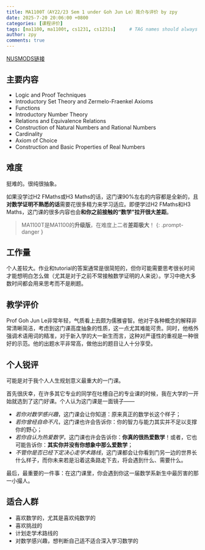 ```yaml
---
title: MA1100T（AY22/23 Sem 1 under Goh Jun Le）简介与评价 by zpy
date: 2025-7-20 20:06:00 +0800
categories: [课程评价]
tags: [ma1100, ma1100t, cs1231, cs1231s]     # TAG names should always be lowercase
author: zpy
comments: true
---
```

[NUSMODS链接](https://nusmods.com/courses/MA1100T/basic-discrete-mathematics-t)

## 主要内容

- Logic and Proof Techniques
- Introductory Set Theory and Zermelo-Fraenkel Axioms
- Functions
- Introductory Number Theory
- Relations and Equivalence Relations
- Construction of Natural Numbers and Rational Numbers
- Cardinality
- Axiom of Choice
- Construction and Basic Properties of Real Numbers

## 难度

挺难的。很纯很抽象。

如果没学过H2 FMaths或H3 Maths的话，这门课90%左右的内容都是全新的，且**对数学证明不熟悉的话**需要花很多精力来学习适应。即便学过H2 FMaths和H3 Maths，这门课的很多内容也会**和你之前接触的“数学”拉开很大差距**。

> MA1100T是MA1100的**升级版**，在难度上二者**差距极大**！
{: .prompt-danger }

## 工作量

个人差较大。作业和tutorial的答案通常是很简短的，但你可能需要思考很长时间才能想明白怎么做（尤其是对于之前不常接触数学证明的人来说）。学习中绝大多数时间都会用来思考而不是刷题。

## 教学评价

Prof Goh Jun Le非常年轻，气质看上去颇为儒雅睿智。他对于各种概念的解释非常清晰简洁，考虑到这门课高度抽象的性质，这一点尤其难能可贵。同时，他格外强调术语用词的精准，对于新入学的大一新生而言，这种对严谨性的重视是一种很好的示范。他的出题水平非常高，做他出的题目让人十分享受。

## 个人锐评

可能是对于我个人人生规划意义最重大的一门课。

首先很庆幸，在许多其它专业的同学在吐槽自己的专业课的时候，我在大学的一开始就选到了这门好课。个人认为这门课是一面镜子——

- *若你对数学感兴趣*，这门课会让你知道：原来真正的数学长这个样子；
- *若你曾经自命不凡*，这门课也许会告诉你：你的智力与能力其实并不足以支撑你的野心；
- *若你自认为热爱数学*，这门课也许会告诉你：**你真的很热爱数学**！或者，它也可能告诉你：**其实你并没有你想象中那么爱数学**；
- *不管你是否已经下定决心走学术路线*，这门课都会让你看到门另一边的世界长什么样子，而你未来若是沿着这条路走下去，将会遇到什么、需要什么。

最后，最重要的一件事：在这门课里，你会遇到你这一届数学系新生中最厉害的那一小撮人。

## 适合人群

- 喜欢数学的，尤其是喜欢纯数学的
- 喜欢挑战的
- 计划走学术路线的
- 对数学感兴趣，想判断自己适不适合深入学习数学的
